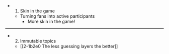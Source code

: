 - 1. Skin in the game
  - Turning fans into active participants
    - More skin in the game!
---
- 2. Immutable topics
  - [[2-1b2e0 The less guessing layers the better]]